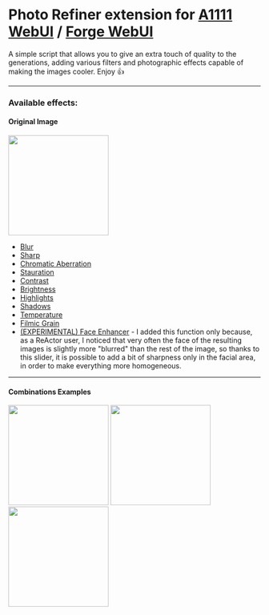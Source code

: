 # Photo Refiner extension for [A1111 WebUI](https://github.com/AUTOMATIC1111/stable-diffusion-webui) / [Forge WebUI](https://github.com/lllyasviel/stable-diffusion-webui-forge)
A simple script that allows you to give an extra touch of quality to the generations, adding various filters and photographic effects capable of making the images cooler. Enjoy 👍

---
### Available effects:

#### Original Image
<img src="https://i.imgur.com/a1R3zgX.png" width="200"/> 

- [Blur](https://i.imgur.com/9DqcNhr.png)
- [Sharp](https://i.imgur.com/HdvO6J0.png)
- [Chromatic Aberration](https://i.imgur.com/vszi1dg.png)
- [Stauration](https://i.imgur.com/8U7dktc.png)
- [Contrast](https://i.imgur.com/IYhVLdm.png)
- [Brightness](https://i.imgur.com/NqP0xyw.png)
- [Highlights](https://i.imgur.com/Ff249P6.png)
- [Shadows](https://i.imgur.com/HiGoTtV.png)
- [Temperature](https://i.imgur.com/T61MhiW.png)
- [Filmic Grain](https://i.imgur.com/YdTNrdU.png)
- [(EXPERIMENTAL) Face Enhancer](https://i.imgur.com/BH5VWqZ.png) - I added this function only because, as a ReActor user, I noticed that very often the face of the resulting images is slightly more "blurred" than the rest of the image, so thanks to this slider, it is possible to add a bit of sharpness only in the facial area, in order to make everything more homogeneous.
---

#### Combinations Examples

<img src="https://i.imgur.com/aafcTw0.png" width="200"/> <img src="https://i.imgur.com/1cds2s6.png" width="200"/> <img src="https://i.imgur.com/SzPlVUM.png" width="200"/> 


